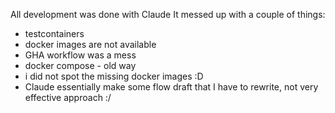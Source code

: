 All development was done with Claude
It messed up with a couple of things:
- testcontainers
- docker images are not available
- GHA workflow was a mess
- docker compose - old way
- i did not spot the missing docker images :D 
- Claude essentially make some flow draft that I have to rewrite, not very effective approach :/ 